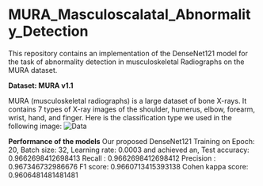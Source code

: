 # MURA_Masculoscalatal_Abnormality_Detection

This repository contains an implementation of the DenseNet121 model for the task of abnormality detection in musculoskeletal Radiographs on the MURA dataset.


**Dataset: MURA v1.1**

MURA (musculoskeletal radiographs) is a large dataset of bone X-rays. It contains 7 types of X-ray images of the shoulder, humerus, elbow, forearm, wrist, hand, and finger. Here is the classification type we used in the following image:
![Data](https://github.com/mimecse/MURA_Masculoscalatal_Abnormality_Detection/assets/82812694/354e298d-5541-429d-8d63-b1f37526100d)

**Performance of the models**
Our proposed DenseNet121 
Training on Epoch: 20, Batch size: 32, Learning rate: 0.0003 
and achieved an,
Test accuracy: 0.9662698412698413
Recall :  0.9662698412698412
Precision :  0.967346732986676
F1 score:  0.9660713415393138
Cohen kappa score:  0.9606481481481481



